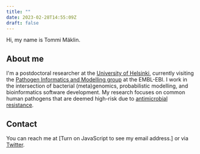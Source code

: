 ```yaml
---
title: ""
date: 2023-02-28T14:55:09Z
draft: false
---
```


Hi, my name is Tommi M&auml;klin.

## About me

I'm a postdoctoral researcher at the [University of
Helsinki](https://www.helsinki.fi/en/about-us/people/people-finder/tommi-maklin-9362251),
currently visiting the [Pathogen Informatics and Modelling
group](https://www.bacpop.org/) at the EMBL-EBI. I work in the
intersection of bacterial (meta)genomics, probabilistic modelling, and
bioinformatics software development. My research focuses on common
human pathogens that are deemed high-risk due to [antimicrobial
resistance](https://www.who.int/news/item/27-02-2017-who-publishes-list-of-bacteria-for-which-new-antibiotics-are-urgently-needed).

## Contact
You can reach me at <script src="js/contact_me.js"></script><noscript>[Turn on JavaScript to see my email address.]</noscript> or via [Twitter](https://twitter.com/themaklin).

